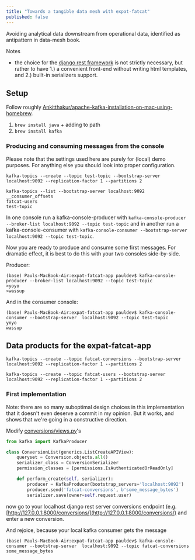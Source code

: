 ```yaml
---
title: "Towards a tangible data mesh with expat-fatcat"
published: false
---
```


Avoiding analytical data downstream from operational data, identified as antipattern in data-mesh book.

Notes

* the choice for the [django rest framework]() is not strictly necessary, but rather to have 1.) a convenient front-end without writing html templates, and 2.) built-in serializers support.


## Setup

Follow roughly [Ankitthakur/apache-kafka-installation-on-mac-using-homebrew](https://medium.com/@Ankitthakur/apache-kafka-installation-on-mac-using-homebrew-a367cdefd273).

1. `brew install java` + adding to path
1. `brew install kafka`

### Producing and consuming messages from the console

Please note that the settings used here are purely for (local) demo purposes. For anything else you should look into proper configuration.

```console
kafka-topics --create --topic test-topic --bootstrap-server localhost:9092 --replication-factor 1 --partitions 2
```

```console
kafka-topics --list --bootstrap-server localhost:9092
__consumer_offsets
fatcat-users
test-topic
```

In one console run a kafka-console-producer with `kafka-console-producer --broker-list localhost:9092 --topic test-topic` and in another run a kafka-console-consumer with `kafka-console-consumer --bootstrap-server  localhost:9092 --topic test-topic`.

Now you are ready to produce and consume some first messages. For dramatic effect, it is best to do this with your two consoles side-by-side.

Producer:

```console
(base) Pauls-MacBook-Air:expat-fatcat-app pauldev$ kafka-console-producer --broker-list localhost:9092 --topic test-topic
>yoyo
>wassup
```

And in the consumer console:

```console
(base) Pauls-MacBook-Air:expat-fatcat-app pauldev$ kafka-console-consumer --bootstrap-server  localhost:9092 --topic test-topic
yoyo
wassup
```

## Data products for the expat-fatcat-app

```console
kafka-topics --create --topic fatcat-conversions --bootstrap-server localhost:9092 --replication-factor 1 --partitions 2
```

```console
kafka-topics --create --topic fatcat-users --bootstrap-server localhost:9092 --replication-factor 1 --partitions 2
```

### First implementation

Note: there are so many suboptimal design choices in this implementation that it doesn't even deserve a commit in my opinion. But it works, and shows that we're going in a constructive direction.

Modify [conversions/views.py](https://github.com/munichpavel/expat-fatcat-app/blob/83c8593feb452d6208178d628a5e796e4d2cabed/conversions/views.py)'s

```python
from kafka import KafkaProducer

class ConversionList(generics.ListCreateAPIView):
    queryset = Conversion.objects.all()
    serializer_class = ConversionSerializer
    permission_classes = [permissions.IsAuthenticatedOrReadOnly]

    def perform_create(self, serializer):
        producer = KafkaProducer(bootstrap_servers='localhost:9092')
        producer.send('fatcat-conversions', b'some_message_bytes')
        serializer.save(owner=self.request.user)
```

now go to your localhost django rest server conversions endpoint (e.g. [http://127.0.0.1:8000/conversions/](http://127.0.0.1:8000/conversions/) and enter a new conversion.

And rejoice, because your local kafka consumer gets the message

```console
(base) Pauls-MacBook-Air:expat-fatcat-app pauldev$ kafka-console-consumer --bootstrap-server  localhost:9092 --topic fatcat-conversions
some_message_bytes
```
